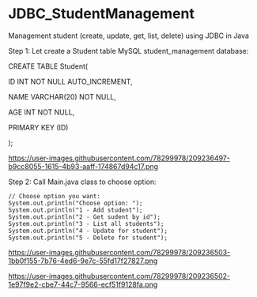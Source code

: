 # JDBC_StudentManagement
Management student (create, update, get, list, delete) using JDBC in Java

Step 1: Let create a Student table MySQL student_management database: 

CREATE TABLE Student(

   ID   INT NOT NULL AUTO_INCREMENT,
   
   NAME VARCHAR(20) NOT NULL,
   
   AGE  INT NOT NULL,
   
   PRIMARY KEY (ID)
   
);

https://user-images.githubusercontent.com/78299978/209236497-b9cc8055-1615-4b93-aaff-174867d94c17.png

Step 2: Call Main.java class to choose option:

    // Choose option you want:
    System.out.println("Choose option: ");
    System.out.println("1 - Add student");	
    System.out.println("2 - Get sudent by id");	
    System.out.println("3 - List all students");	
    System.out.println("4 - Update for student");	
    System.out.println("5 - Delete for student");
		

https://user-images.githubusercontent.com/78299978/209236503-1bb0f155-7b76-4ed6-9e7c-55fd17f27827.png

https://user-images.githubusercontent.com/78299978/209236502-1e97f9e2-cbe7-44c7-9566-ecf51f9128fa.png
